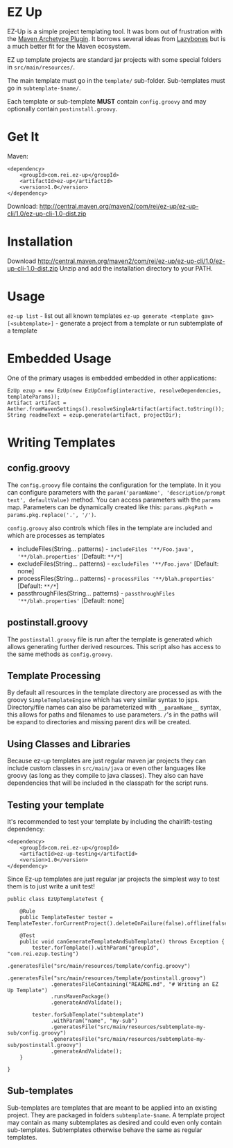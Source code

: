 # EZ Up 

EZ-Up is a simple project templating tool. It was born out of frustration with the [Maven Archetype Plugin](http://maven.apache.org/archetype/maven-archetype-plugin/).
It borrows several ideas from [Lazybones](https://github.com/pledbrook/lazybones) but is a much better fit for the Maven ecosystem. 

EZ up template projects are standard jar projects with some special folders in `src/main/resources/`.

The main template must go in the `template/` sub-folder. Sub-templates must go in `subtemplate-$name/`.

Each template or sub-template **MUST** contain `config.groovy` and may optionally contain `postinstall.groovy`. 

# Get It

Maven:

    <dependency>
        <groupId>com.rei.ez-up</groupId>
        <artifactId>ez-up</artifactId>
        <version>1.0</version>
    </dependency>


Download: http://central.maven.org/maven2/com/rei/ez-up/ez-up-cli/1.0/ez-up-cli-1.0-dist.zip

# Installation

Download http://central.maven.org/maven2/com/rei/ez-up/ez-up-cli/1.0/ez-up-cli-1.0-dist.zip
Unzip and add the installation directory to your PATH.

# Usage

`ez-up list` - list out all known templates
`ez-up generate <template gav> [<subtemplate>]` - generate a project from a template or run subtemplate of a template

# Embedded Usage
One of the primary usages is embedded embedded in other applications:

    EzUp ezup = new EzUp(new EzUpConfig(interactive, resolveDependencies, templateParams));
    Artifact artifact = Aether.fromMavenSettings().resolveSingleArtifact(artifact.toString());
    String readmeText = ezup.generate(artifact, projectDir);

# Writing Templates

## config.groovy

The `config.groovy` file contains the configuration for the template. In it you can configure parameters with the 
`param('paramName', 'description/prompt text', defaultValue)` method. You can access parameters with the `params` map.
Parameters can be dynamically created like this: `params.pkgPath = params.pkg.replace('.', '/')`. 

`config.groovy` also controls which files in the template are included and which are processes as templates
   * includeFiles(String... patterns) - `includeFiles '**/Foo.java', '**/blah.properties'` [Default: `**/*`]
   * excludeFiles(String... patterns) - `excludeFiles '**/Foo.java'` [Default: none]
   * processFiles(String... patterns) - `processFiles '**/blah.properties'` [Default: `**/*`]
   * passthroughFiles(String... patterns) - `passthroughFiles '**/blah.properties'` [Default: none]

## postinstall.groovy 

The `postinstall.groovy` file is run after the template is generated which allows generating further derived resources.
This script also has access to the same methods as `config.groovy`.

## Template Processing

By default all resources in the template directory are processed as with the groovy `SimpleTemplateEngine` which has 
very similar syntax to jsps. Directory/file names can also be parameterized with `__paramName__` syntax, this allows for 
paths and filenames to use parameters. `/`'s in the paths will be expand to directories and missing parent dirs will be created.

## Using Classes and Libraries 

Because ez-up templates are just regular maven jar projects they can include custom classes in `src/main/java` or even other languages
like groovy (as long as they compile to java classes). They also can have dependencies that will be included in the classpath for the script runs.  

## Testing your template

It's recommended to test your template by including the chairlift-testing dependency:

    <dependency>
        <groupId>com.rei.ez-up</groupId>
        <artifactId>ez-up-testing</artifactId>
        <version>1.0</version>
    </dependency>

Since Ez-up templates are just regular jar projects the simplest way to test them is to just write a unit test!

	public class EzUpTemplateTest {
	
	    @Rule
	    public TemplateTester tester = TemplateTester.forCurrentProject().deleteOnFailure(false).offline(false);
	    
	    @Test
	    public void canGenerateTemplateAndSubTemplate() throws Exception {
	        tester.forTemplate().withParam("groupId", "com.rei.ezup.testing")
	              .generatesFile("src/main/resources/template/config.groovy")
	              .generatesFile("src/main/resources/template/postinstall.groovy")
	              .generatesFileContaining("README.md", "# Writing an EZ Up Template")
	              .runsMavenPackage()
	              .generateAndValidate();
	        
	        tester.forSubTemplate("subtemplate")
	              .withParam("name", "my-sub")
	              .generatesFile("src/main/resources/subtemplate-my-sub/config.groovy")
	              .generatesFile("src/main/resources/subtemplate-my-sub/postinstall.groovy")
	              .generateAndValidate();        
	    }
	    
	}
 
 
## Sub-templates 

Sub-templates are templates that are meant to be applied into an existing project. They are packaged in folders `subtemplate-$name`.
A template project may contain as many subtemplates as desired and could even only contain sub-templates. Subtemplates otherwise behave the 
same as regular templates. 
